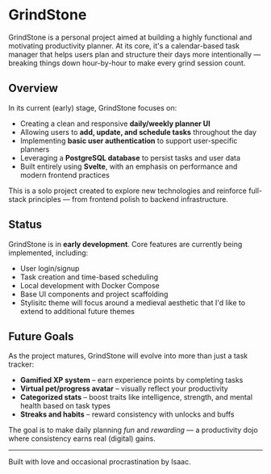 # GrindStone 

GrindStone is a personal project aimed at building a highly functional and motivating productivity planner. At its core, it's a calendar-based task manager that helps users plan and structure their days more intentionally — breaking things down hour-by-hour to make every grind session count.

## Overview

In its current (early) stage, GrindStone focuses on:

- Creating a clean and responsive **daily/weekly planner UI**
- Allowing users to **add, update, and schedule tasks** throughout the day
- Implementing **basic user authentication** to support user-specific planners
- Leveraging a **PostgreSQL database** to persist tasks and user data
- Built entirely using **Svelte**, with an emphasis on performance and modern frontend practices

This is a solo project created to explore new technologies and reinforce full-stack principles — from frontend polish to backend infrastructure.

## Status

GrindStone is in **early development**. Core features are currently being implemented, including:

- User login/signup
- Task creation and time-based scheduling
- Local development with Docker Compose
- Base UI components and project scaffolding
- Stylisitc theme will focus around a medieval aesthetic that I'd like to extend to additional future themes

## Future Goals

As the project matures, GrindStone will evolve into more than just a task tracker:

- **Gamified XP system** – earn experience points by completing tasks
- **Virtual pet/progress avatar** – visually reflect your productivity
- **Categorized stats** – boost traits like intelligence, strength, and mental health based on task types
- **Streaks and habits** – reward consistency with unlocks and buffs

The goal is to make daily planning *fun* and *rewarding* — a productivity dojo where consistency earns real (digital) gains.

---

Built with love and occasional procrastination by Isaac.
